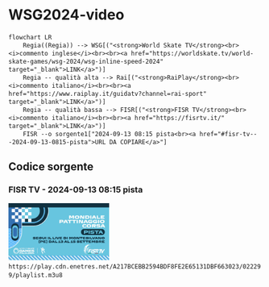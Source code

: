 # WSG2024-video

```mermaid
flowchart LR
    Regia((Regia)) --> WSG[("<strong>World Skate TV</strong><br><i>commento inglese</i><br><br><a href="https://worldskate.tv/world-skate-games/wsg-2024/wsg-inline-speed-2024" target="_blank">LINK</a>")]
    Regia -- qualità alta --> Rai[("<strong>RaiPlay</strong><br><i>commento italiano</i><br><br><a href="https://www.raiplay.it/guidatv?channel=rai-sport" target="_blank">LINK</a>")]
    Regia -- qualità bassa --> FISR[("<strong>FISR TV</strong><br><i>commento italiano</i><br><br><a href="https://fisrtv.it/" target="_blank">LINK</a>")]
    FISR --o sorgente1["2024-09-13 08:15 pista<br><a href="#fisr-tv---2024-09-13-0815-pista">URL DA COPIARE</a>"]
```

## Codice sorgente

### FISR TV - 2024-09-13 08:15 pista

<img src="README/2024-09-13_0815_pista.jpeg" width="200 rem" /> `https://play.cdn.enetres.net/A217BCEBB2594BDF8FE2E65131DBF663023/022299/playlist.m3u8`
